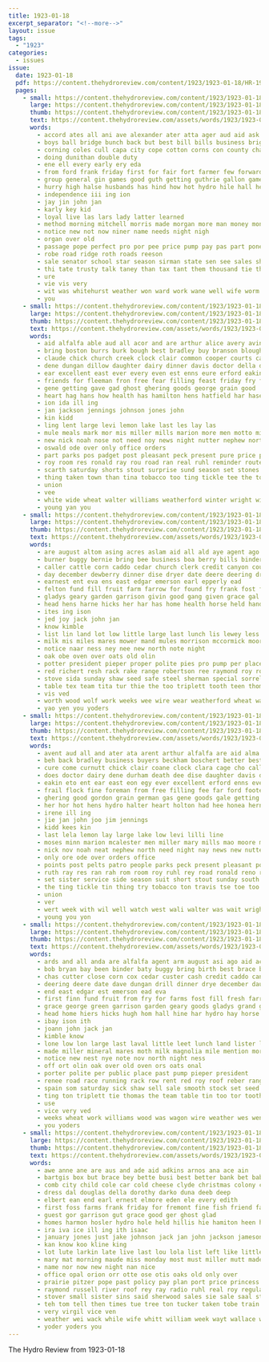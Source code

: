 ```yaml
---
title: 1923-01-18
excerpt_separator: "<!--more-->"
layout: issue
tags:
  - "1923"
categories:
  - issues
issue:
  date: 1923-01-18
  pdf: https://content.thehydroreview.com/content/1923/1923-01-18/HR-1923-01-18.pdf
  pages:
    - small: https://content.thehydroreview.com/content/1923/1923-01-18/small/HR-1923-01-18-01.jpg
      large: https://content.thehydroreview.com/content/1923/1923-01-18/large/HR-1923-01-18-01.jpg
      thumb: https://content.thehydroreview.com/content/1923/1923-01-18/thumbnails/HR-1923-01-18-01.jpg
      text: https://content.thehydroreview.com/assets/words/1923/1923-01-18/HR-1923-01-18-01.txt
      words:
        - accord ates all ani ave alexander ater atta ager aud aid ask avis and ane aim are
        - boys ball bridge bunch back but best bill bills business bright brik brings both bushing bee batth buy ber bane bank been
        - corning coles cull capa city cope cotton corns con county chamber cart call caddo
        - doing dunithan double duty
        - ene ell every early ery eda
        - from ford frank friday first for fair fort farmer few forward former free foree fund fly
        - group general gin games good guth getting guthrie gallon game gave gam
        - hurry high halse husbands has hind how hot hydro hile hall heard home her
        - independence iii ing ion
        - jay jin john jan
        - karly key kid
        - loyal live las lars lady latter learned
        - method morning mitchell morris made morgan more man money mon members mobile maze most mony monday much mcconn
        - notice new not now niner name needs night nigh
        - organ over old
        - passage pope perfect pro por pee price pump pay pas part pone
        - robe road ridge roth roads reeson
        - sale senator school star season sirman state sen see sales share sang sheriff senor second she saturday side shall
        - thi tate trusty talk taney than tax tant them thousand tie the
        - ure
        - vie vis very
        - wit was whitehurst weather won ward work wane well wife worm wood weatherford week wells will with
        - you
    - small: https://content.thehydroreview.com/content/1923/1923-01-18/small/HR-1923-01-18-02.jpg
      large: https://content.thehydroreview.com/content/1923/1923-01-18/large/HR-1923-01-18-02.jpg
      thumb: https://content.thehydroreview.com/content/1923/1923-01-18/thumbnails/HR-1923-01-18-02.jpg
      text: https://content.thehydroreview.com/assets/words/1923/1923-01-18/HR-1923-01-18-02.txt
      words:
        - aid alfalfa able aud all acor and are arthur alice avery avin ator agent alt alma
        - bring boston burrs burk bough best bradley buy branson blough browning bruce block bese better bull boyer but bert burkhalter ber buyers blood bach baby bro bank bowels
        - claude chick church creek clock clair common cooper courts cattle cho cand coad chet cael come car crisp cai cream can cake carver crew county coa city
        - dene dungan dillow daughter dairy dinner davis doctor della date does day death der durham
        - ear excellent east ever every even est enns eure erford eakin egy enid
        - friends for fleeman fron free fear filling feast friday fry from fresh fine far flock frie frank fost
        - gene getting gave gad ghost ghering goods george grain good
        - heart hag hans how health has hamilton hens hatfield har hase hem henry had halter home hus hone henke holton herndon hydro herbert horr hinton her hom helena helen homes hot hart
        - ion ida ill ing
        - jan jackson jennings johnson jones john
        - kin kidd
        - ling lent large levi lemon lake last les lay las
        - mule meals mark mor mis miller mills marion more men motto min main moe mont merit miss moore must moses mary mond mcalester madeline mound milton mexico meal monday
        - new nick noah nose not need noy news night nutter nephew north noon
        - oswald ode over only office orders
        - part parks pos padget post pleasant peck present pure price pic pas pelts poage per people potter peete proud
        - roy room res ronald ray rou road ran real ruhl reminder route
        - scarth saturday shorts stout surprise sund season set stones station sever short sale side state scouten sales sway scott shaw strong smith spas suit sick sad sunday sister see service sell starts store swell south street
        - thing taken town than tina tobacco too ting tickle tee the tor try thomas tell tutt
        - union
        - vee
        - white wide wheat walter williams weatherford winter wright wife want west was wei watt ward with will well wyatt week
        - young yan you
    - small: https://content.thehydroreview.com/content/1923/1923-01-18/small/HR-1923-01-18-03.jpg
      large: https://content.thehydroreview.com/content/1923/1923-01-18/large/HR-1923-01-18-03.jpg
      thumb: https://content.thehydroreview.com/content/1923/1923-01-18/thumbnails/HR-1923-01-18-03.jpg
      text: https://content.thehydroreview.com/assets/words/1923/1923-01-18/HR-1923-01-18-03.txt
      words:
        - are august altom asing acres aslam aid all ald aye agent ago awalt and addison
        - burner buggy bernie bring bee business boa berry bills binder butler baki blough best bally bradley brown been bay bossler bank bar blackhawk bob black
        - caller cattle corn caddo cedar church clerk credit canyon county cash cox crea cutter coop chas custer city cling cooker cor colt chick close
        - day december dewberry dinner dise dryer date deere deering drill
        - earnest ent eva ens east edgar emerson earl epperly ead
        - felton fund fill fruit farm farrow for found fry frank fost from fay first filling farms free fresh fremont
        - gladys geary garden garrison givin good gang given grace gal green gill george goods
        - head hens harne hicks her har has home health horse held hand harn harrow hase house harness hydro hugh hick hall hell hay
        - ites ing ison
        - jed joy jack john jan
        - know kimble
        - list lin land lot low little large last lunch lis lewey less lister laval lon lace
        - milk mis miles mares mower mand mules morrison mccormick moores made magnolia marvin many more miller mond myron mile mora mineral mention mare
        - notice naar ness ney nee new north note night
        - oak obe oven over oats old olin
        - potter president pieper proper polite pies pro pump per place para pan public
        - red richert resh rack rake range robertson ree raymond roy row roost roush riding road rent reber roof
        - stove sida sunday shaw seed safe steel sherman special sorrel store ser service sein spring station scott stutz set snowder sale sin starts south state shoats shell sell shade sante sur soon spain sun smooth sick stalk saw surplus subject stock saturday son sou star
        - table tex team tita tur thie the too triplett tooth teen thomas ton
        - vis ved
        - worth wood wolf work weeks wee wire wear weatherford wheat wagon will went williams was win week water wayte wide with wheel willing wife
        - yao yen you yoders
    - small: https://content.thehydroreview.com/content/1923/1923-01-18/small/HR-1923-01-18-04.jpg
      large: https://content.thehydroreview.com/content/1923/1923-01-18/large/HR-1923-01-18-04.jpg
      thumb: https://content.thehydroreview.com/content/1923/1923-01-18/thumbnails/HR-1923-01-18-04.jpg
      text: https://content.thehydroreview.com/assets/words/1923/1923-01-18/HR-1923-01-18-04.txt
      words:
        - avent aud all and ater ata arent arthur alfalfa are aid alma avery acord able
        - beh back bradley business buyers beckham boschert better best boston bea burkhalter burk bands boyer bring blood buy but blough baby bine browning bull block
        - cure come curnutt chick clair coane clock clara cage cho call cate cake cream caller chet claud close courts cal carver cai county clinton cattle crew clyde creek claude
        - does doctor dairy dene durham death dee dise daughter davis dungan dinner date day
        - eakin eto ent ear east eon egy ever excellent erford enns every earl
        - frail flock fine foreman from free filling fee far ford foote friends for fost fon
        - ghering good gordon grain german gas gene goods gale getting ghost gave
        - her hor hot hens hydro halter heart holton had hee honea herndon home has hom hamilton hus hinton hone helen hoi helena haneline henry homes hatfield
        - irene ill ing
        - jie jan john joo jim jennings
        - kidd kees kin
        - last lela lemon lay large lake low levi lilli line
        - moses minn marion mcalester men miller mary mills mao moore monday mark meals merit money mill man mis mound more mule mel manion miss must meal main
        - nick nov noah neat nephew north need night nay news new nutter
        - only ore ode over orders office
        - points post pelts patro people parks peck present pleasant poss poage price phy proud potter pic pore per pie
        - ruth ray res ran rah rom room roy ruhl rey road ronald reno route real
        - set sister service side season suit short stout sunday south seer shorts sua sylve sale smith springs street station sick shaw scott sales state surprise supper saturday sell strong sad
        - the ting tickle tin thing try tobacco ton travis tse toe too tee than thong thi tor tue ties tite
        - union
        - ver
        - wert week with wil well watch west wali walter was wait wright wife wide weatherford wyatt want weeks white williams will weil
        - young you yon
    - small: https://content.thehydroreview.com/content/1923/1923-01-18/small/HR-1923-01-18-05.jpg
      large: https://content.thehydroreview.com/content/1923/1923-01-18/large/HR-1923-01-18-05.jpg
      thumb: https://content.thehydroreview.com/content/1923/1923-01-18/thumbnails/HR-1923-01-18-05.jpg
      text: https://content.thehydroreview.com/assets/words/1923/1923-01-18/HR-1923-01-18-05.txt
      words:
        - ards and all anda are alfalfa agent arm august asi ago aid acres awalt
        - bob bryan bay been binder baty buggy bring birth best brace bank brown black bossler butler burner business board
        - chas cutter close corn cox cedar custer cash credit caddo canyon cordell city church clerk chick cays county cattle cattie colt
        - deering deere date dave dungan drill dinner drye december daughter day dewberry
        - end east edgar est emerson ead eva
        - first finn fund fruit from fry for farms fost fill fresh farra fritz farm farrow foat filling friends fremont frank found frys
        - grace george green garrison garden geary goods gladys grand gen gang gill good grance given
        - head home hiers hicks hugh hom hall hine har hydro hay horse hand hick hens harness her house hor harrow
        - ibay ison ith
        - joann john jack jan
        - kimble know
        - lone low lon large last laval little leet lunch land lister list
        - made miller mineral mares moth milk magnolia mile mention morrison mules mare mil mora meg many miles mia more mccormick myron much monday
        - notice new nest nye note nov north night ness
        - off ort olin oak over old oven ors oats onal
        - porter polite per public place past pump pieper president
        - renee road race running rack row rent red roy roof reber range richert rake robertson roost roush radley
        - spain som saturday sick shaw sell sale smooth stock set seed spring state shoats star shade sha sun saw special sorrel steel stewart sherman soon scott stove seco see son sunday store salt starts station service south ser severe snowder stalk
        - ting ton triplett tie thomas the team table tin too tor tooth
        - use
        - vice very ved
        - weeks wheat work williams wood was wagon wire weather wes went willing wife wayte with will weatherford wheel wolf week wide
        - you yoders
    - small: https://content.thehydroreview.com/content/1923/1923-01-18/small/HR-1923-01-18-06.jpg
      large: https://content.thehydroreview.com/content/1923/1923-01-18/large/HR-1923-01-18-06.jpg
      thumb: https://content.thehydroreview.com/content/1923/1923-01-18/thumbnails/HR-1923-01-18-06.jpg
      text: https://content.thehydroreview.com/assets/words/1923/1923-01-18/HR-1923-01-18-06.txt
      words:
        - awe anne ane are aus and ade aid adkins arnos ana ace ain
        - bartgis box but brace bey bette busi best better bank bet baby blough binger breeding burkhalter bale bec both big barber been butcher brought born
        - comb city child cole car cold cheese clyde christmas colony colonel coulson cherry crissman childs call company christian cen credit can choice cockerel claude carpenter cull came criss clayton cashier
        - dress dal douglas della dorothy darko duna deeb deep
        - elbert ean end earl ernest elmore eden ele every edith
        - first foss farms frank friday for fremont fine fish friend farm freely folks ford free from far frits finan fannie felton
        - guest gor garrison gut grace good ger ghost glad
        - homes harmon hosler hydro hole held hillis hie hamiton heen hollis head hard higgenbotham him hanley her horace holton hey home had has howard hinger
        - ira iva ice ill ing ith isaac
        - january jones just jake johnson jack jan john jackson jameson jie jeff jennings
        - kan know koo kline king
        - lot lute larkin late live last lou lola list left like little large
        - mary mat morning maude miss monday most must miller mutt made mere mound
        - name nor now new night nan nice
        - office opal orion orr otte ose otis oaks old only over
        - prairie pitzer pope past policy pay plan port price princess plenty piece pounds puls public proud part paya pound peco
        - raymond russell river roof rey ray radio ruhl real roy regular roland ruth rose rockhold row rope ridge
        - stover small sister sins said sherwood sales sie sale saal still son sun severe stockton service standard selves sather sunday sense suits she simmons second schmidt seth sunshine saturday sewing see suit sell stute scott shea
        - teh tom tell then times tue tree ton tucker taken tobe train thing thu townsend tie team them the timber taylor triplett thurs
        - very virgil vice ven
        - weather wei wack while wife whitt william week wayt wallace will wood washita west way was ward wates word wee weatherford with williams wyatt want
        - yoder yoders you
---
```


The Hydro Review from 1923-01-18

<!--more-->

